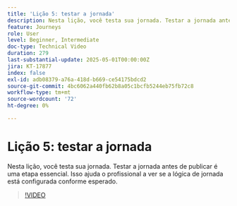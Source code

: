 ```yaml
---
title: 'Lição 5: testar a jornada'
description: Nesta lição, você testa sua jornada. Testar a jornada antes de publicar é uma etapa essencial. Isso ajuda o profissional a ver se a lógica de jornada está configurada conforme esperado.
feature: Journeys
role: User
level: Beginner, Intermediate
doc-type: Technical Video
duration: 279
last-substantial-update: 2025-05-01T00:00:00Z
jira: KT-17877
index: false
exl-id: adb08379-a76a-418d-b669-ce54175bdcd2
source-git-commit: 4bc6062a440fb62b8a05c1bcfb5244eb75fb72c8
workflow-type: tm+mt
source-wordcount: '72'
ht-degree: 0%

---
```


# Lição 5: testar a jornada

Nesta lição, você testa sua jornada. Testar a jornada antes de publicar é uma etapa essencial. Isso ajuda o profissional a ver se a lógica de jornada está configurada conforme esperado.

>[!VIDEO](https://video.tv.adobe.com/v/3457930/?learn=on&enablevpops)
